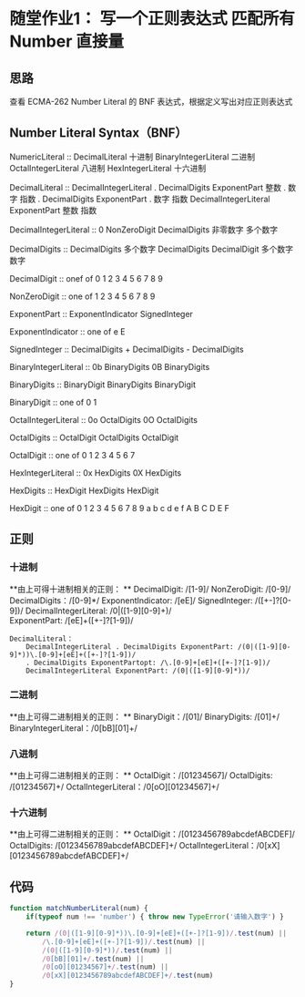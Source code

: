 # 随堂作业1： 写一个正则表达式 匹配所有 Number 直接量

## 思路
查看 ECMA-262 Number Literal 的 BNF 表达式，根据定义写出对应正则表达式

## Number Literal Syntax（BNF）
NumericLiteral :: 
    DecimalLiteral 十进制
    BinaryIntegerLiteral 二进制
    OctalIntegerLiteral 八进制
    HexIntegerLiteral 十六进制

<!-- 十进制 -->
DecimalLiteral ::
    DecimalIntegerLiteral . DecimalDigits ExponentPart 整数 . 数字 指数
    . DecimalDigits ExponentPart . 数字 指数
    DecimalIntegerLiteral ExponentPart 整数 指数

DecimalIntegerLiteral :: 
    0
    NonZeroDigit DecimalDigits 非零数字 多个数字

DecimalDigits :: 
    DecimalDigits   多个数字
    DecimalDigits DecimalDigit 多个数字 数字

DecimalDigit :: onef of
    0 1 2 3 4 5 6 7 8 9

NonZeroDigit :: one of 
    1 2 3 4 5 6 7 8 9

ExponentPart ::
    ExponentIndicator SignedInteger


ExponentIndicator :: one of 
    e E
    
SignedInteger :: 
    DecimalDigits
    + DecimalDigits 
    - DecimalDigits



<!-- 二进制部分 -->
BinaryIntegerLiteral :: 
    0b BinaryDigits 
    0B BinaryDigits

BinaryDigits :: 
    BinaryDigit
    BinaryDigits BinaryDigit 
    
BinaryDigit :: one of
    0 1



<!-- 八进制 -->
OctalIntegerLiteral :: 
    0o OctalDigits 
    0O OctalDigits

OctalDigits :: 
    OctalDigit
    OctalDigits OctalDigit 
    
OctalDigit :: one of
    0 1 2 3 4 5 6 7



<!-- 十六进制 -->

HexIntegerLiteral :: 
    0x HexDigits 
    0X HexDigits

HexDigits :: 
    HexDigit
    HexDigits HexDigit 
    
HexDigit :: one of
    0 1 2 3 4 5 6 7 8 9 a b c d e f A B C D E F


## 正则
### 十进制
**由上可得十进制相关的正则： **
    DecimalDigit: /[1-9]/
    NonZeroDigit: /[0-9]/
    DecimalDigits：/[0-9]*/
    ExponentIndicator: /[eE]/
    SignedInteger: /([+-]?[0-9])/
    DecimalIntegerLiteral: /0|([1-9][0-9]+)/   
    ExponentPart: /[eE]+([+-]?[1-9])/

    DecimalLiteral：
        DecimalIntegerLiteral . DecimalDigits ExponentPart: /(0|([1-9][0-9]*))\.[0-9]+[eE]+([+-]?[1-9])/
        . DecimalDigits ExponentPartopt: /\.[0-9]+[eE]+([+-]?[1-9])/
        DecimalIntegerLiteral ExponentPart: /(0|([1-9][0-9]*))/

### 二进制
**由上可得二进制相关的正则： **
    BinaryDigit：/[01]/
    BinaryDigits: /[01]+/
    BinaryIntegerLiteral：/0[bB][01]+/

### 八进制
**由上可得二进制相关的正则： **
    OctalDigit：/[01234567]/
    OctalDigits: /[01234567]+/
    OctalIntegerLiteral：/0[oO][01234567]+/

### 十六进制
**由上可得二进制相关的正则： **
    OctalDigit：/[0123456789abcdefABCDEF]/
    OctalDigits: /[0123456789abcdefABCDEF]+/
    OctalIntegerLiteral：/0[xX][0123456789abcdefABCDEF]+/

## 代码
```js
function matchNumberLiteral(num) {
    if(typeof num !== 'number') { throw new TypeError('请输入数字') }

    return /(0|([1-9][0-9]*))\.[0-9]+[eE]+([+-]?[1-9])/.test(num) ||    // 十进制
        /\.[0-9]+[eE]+([+-]?[1-9])/.test(num) ||                        // 十进制
        /(0|([1-9][0-9]*))/.test(num) ||                                // 十进制        
        /0[bB][01]+/.test(num) ||                                       // 二进制
        /0[oO][01234567]+/.test(num) ||                                 // 八进制        
        /0[xX][0123456789abcdefABCDEF]+/.test(num)                      // 十六进制    
}
```